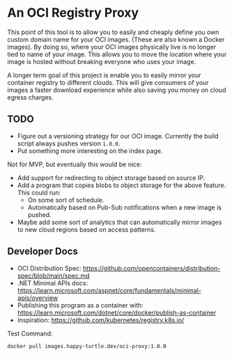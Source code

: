 
# An OCI Registry Proxy

This point of this tool is to allow you to easily and cheaply define you own custom domain name for your OCI
images.
(These are also known a Docker images).
By doing so, where your OCI images physically live is no longer tied to name of your image.
This allows you to move the location where your image is hosted without breaking everyone who uses your image.

A longer term goal of this project is enable you to easily mirror your container registry to different clouds.
This will give consumers of your images a faster download experience while also saving you money on cloud egress
charges.

## TODO

* Figure out a versioning strategy for our OCI image. Currently the build script always pushes version `1.0.0`.
* Put something more interesting on the index page.

Not for MVP, but eventually this would be nice:

* Add support for redirecting to object storage based on source IP.
* Add a program that copies blobs to object storage for the above feature. This could run:
  * On some sort of schedule.
  * Automatically based on Pub-Sub notifications when a new image is pushed.
* Maybe add some sort of analytics that can automatically mirror images to new cloud regions based on access patterns.

## Developer Docs

* OCI Distribution Spec: https://github.com/opencontainers/distribution-spec/blob/main/spec.md
* .NET Minimal APIs docs: https://learn.microsoft.com/aspnet/core/fundamentals/minimal-apis/overview
* Publishing this program as a container with: https://learn.microsoft.com/dotnet/core/docker/publish-as-container
* Inspiration: https://github.com/kubernetes/registry.k8s.io/

Test Command:

```
docker pull images.happy-turtle.dev/oci-proxy:1.0.0
```

